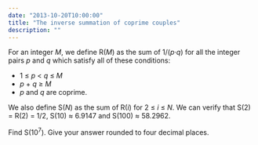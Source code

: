 ```yaml
---
date: "2013-10-20T10:00:00"
title: "The inverse summation of coprime couples"
description: ""
---
```


<p>
For an integer <var>M</var>, we define R(<var>M</var>) as the sum of 1/(<var>p</var>·<var>q</var>) for all the integer pairs <var>p</var> and <var>q</var> which satisfy all of these conditions:
</p>
<ul><li> 1 ≤ <var>p</var> &lt; <var>q</var> ≤ <var>M</var></li>
<li> <var>p</var> + <var>q</var> ≥ <var>M</var></li>
<li> <var>p</var> and <var>q</var> are coprime.</li>
</ul><p>
We also define S(<var>N</var>) as the sum of R(<var>i</var>) for 2 ≤ <var>i</var> ≤ <var>N</var>.
We can verify that S(2) = R(2) = 1/2, S(10) ≈ 6.9147 and S(100) ≈ 58.2962.
</p>
<p>
Find S(10<sup>7</sup>). Give your answer rounded to four decimal places.
</p>

